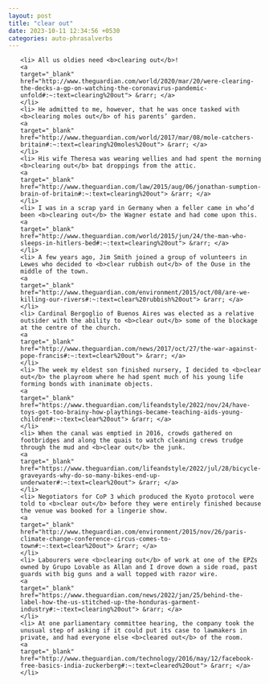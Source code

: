 ```yaml
---
layout: post
title: "clear out"
date: 2023-10-11 12:34:56 +0530
categories: auto-phrasalverbs
---
```

<ol>

    <li> All us oldies need <b>clearing out</b>!
    <a 
    target="_blank" 
    href="http://www.theguardian.com/world/2020/mar/20/were-clearing-the-decks-a-gp-on-watching-the-coronavirus-pandemic-unfold#:~:text=clearing%20out"> &rarr; </a>
    </li>
    <li> He admitted to me, however, that he was once tasked with <b>clearing moles out</b> of his parents’ garden.
    <a 
    target="_blank" 
    href="http://www.theguardian.com/world/2017/mar/08/mole-catchers-britain#:~:text=clearing%20moles%20out"> &rarr; </a>
    </li>
    <li> His wife Theresa was wearing wellies and had spent the morning <b>clearing out</b> bat droppings from the attic.
    <a 
    target="_blank" 
    href="http://www.theguardian.com/law/2015/aug/06/jonathan-sumption-brain-of-britain#:~:text=clearing%20out"> &rarr; </a>
    </li>
    <li> I was in a scrap yard in Germany when a feller came in who’d been <b>clearing out</b> the Wagner estate and had come upon this.
    <a 
    target="_blank" 
    href="http://www.theguardian.com/world/2015/jun/24/the-man-who-sleeps-in-hitlers-bed#:~:text=clearing%20out"> &rarr; </a>
    </li>
    <li> A few years ago, Jim Smith joined a group of volunteers in Lewes who decided to <b>clear rubbish out</b> of the Ouse in the middle of the town.
    <a 
    target="_blank" 
    href="http://www.theguardian.com/environment/2015/oct/08/are-we-killing-our-rivers#:~:text=clear%20rubbish%20out"> &rarr; </a>
    </li>
    <li> Cardinal Bergoglio of Buenos Aires was elected as a relative outsider with the ability to <b>clear out</b> some of the blockage at the centre of the church.
    <a 
    target="_blank" 
    href="http://www.theguardian.com/news/2017/oct/27/the-war-against-pope-francis#:~:text=clear%20out"> &rarr; </a>
    </li>
    <li> The week my eldest son finished nursery, I decided to <b>clear out</b> the playroom where he had spent much of his young life forming bonds with inanimate objects.
    <a 
    target="_blank" 
    href="https://www.theguardian.com/lifeandstyle/2022/nov/24/have-toys-got-too-brainy-how-playthings-became-teaching-aids-young-children#:~:text=clear%20out"> &rarr; </a>
    </li>
    <li> When the canal was emptied in 2016, crowds gathered on footbridges and along the quais to watch cleaning crews trudge through the mud and <b>clear out</b> the junk.
    <a 
    target="_blank" 
    href="https://www.theguardian.com/lifeandstyle/2022/jul/28/bicycle-graveyards-why-do-so-many-bikes-end-up-underwater#:~:text=clear%20out"> &rarr; </a>
    </li>
    <li> Negotiators for CoP 3 which produced the Kyoto protocol were told to <b>clear out</b> before they were entirely finished because the venue was booked for a lingerie show.
    <a 
    target="_blank" 
    href="http://www.theguardian.com/environment/2015/nov/26/paris-climate-change-conference-circus-comes-to-town#:~:text=clear%20out"> &rarr; </a>
    </li>
    <li> Labourers were <b>clearing out</b> of work at one of the EPZs owned by Grupo Lovable as Allan and I drove down a side road, past guards with big guns and a wall topped with razor wire.
    <a 
    target="_blank" 
    href="https://www.theguardian.com/news/2022/jan/25/behind-the-label-how-the-us-stitched-up-the-honduras-garment-industry#:~:text=clearing%20out"> &rarr; </a>
    </li>
    <li> At one parliamentary committee hearing, the company took the unusual step of asking if it could put its case to lawmakers in private, and had everyone else <b>cleared out</b> of the room.
    <a 
    target="_blank" 
    href="http://www.theguardian.com/technology/2016/may/12/facebook-free-basics-india-zuckerberg#:~:text=cleared%20out"> &rarr; </a>
    </li>